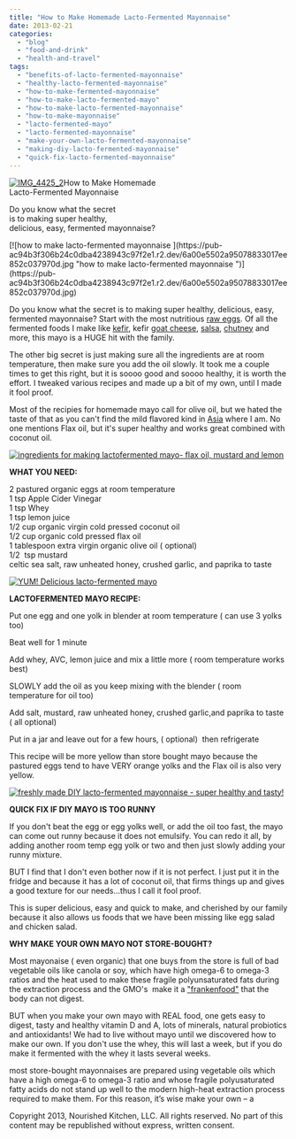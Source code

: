```yaml
---
title: "How to Make Homemade Lacto-Fermented Mayonnaise"
date: 2013-02-21
categories: 
  - "blog"
  - "food-and-drink"
  - "health-and-travel"
tags: 
  - "benefits-of-lacto-fermented-mayonnaise"
  - "healthy-lacto-fermented-mayonnaise"
  - "how-to-make-fermented-mayonnaise"
  - "how-to-make-lacto-fermented-mayo"
  - "how-to-make-lacto-fermented-mayonnaise"
  - "how-to-make-mayonnaise"
  - "lacto-fermented-mayo"
  - "lacto-fermented-mayonnaise"
  - "make-your-own-lacto-fermented-mayonnaise"
  - "making-diy-lacto-fermented-mayonnaise"
  - "quick-fix-lacto-fermented-mayonnaise"
---
```


[![IMG_4425_2](https://pub-ac94b3f306b24c0dba4238943c97f2e1.r2.dev/6a00e5502a95078833017c36af6bf8970b.jpg "IMG_4425_2")](https://pub-ac94b3f306b24c0dba4238943c97f2e1.r2.dev/6a00e5502a95078833017c36af6bf8970b.jpg)How to Make Homemade  
Lacto-Fermented Mayonnaise  
  
Do you know what the secret  
is to making super healthy,  
delicious, easy, fermented mayonnaise?

<!--more--> [![how to make lacto-fermented mayonnaise ](https://pub-ac94b3f306b24c0dba4238943c97f2e1.r2.dev/6a00e5502a95078833017ee852c037970d.jpg "how to make lacto-fermented mayonnaise ")](https://pub-ac94b3f306b24c0dba4238943c97f2e1.r2.dev/6a00e5502a95078833017ee852c037970d.jpg)  
  
Do you know what the secret is to making super healthy, delicious, easy, fermented mayonnaise? Start with the most nutritious [raw eggs](http://soultravelers3new.local/2013/01/raw-eggs-healthy-or-not.html "raw eggs"). Of all the fermented foods I make like [kefir](http://soultravelers3new.local/2012/07/-how-to-make-kefir-easy-goats-milk-or-coconut-milk.html "kefir how to make goatsmilk and coconut kefir"), kefir [goat cheese](http://soultravelers3new.local/2013/02/how-to-make-diy-goat-cheese-with-kefir.html "how to make goat cheese with kefir"), [salsa](http://soultravelers3new.local/2012/09/how-to-make-healthy-lacto-fermented-salsa.html "how to make fermented salsa"), [chutney](http://soultravelers3new.local/2012/08/how-to-make-healthy-lacto-fermented-mango-papaya-chutney.html "chutney fermented") and more, this mayo is a HUGE hit with the family.  
  
The other big secret is just making sure all the ingredients are at room temperature, then make sure you add the oil slowly. It took me a couple times to get this right, but it is soooo good and soooo healthy, it is worth the effort. I tweaked various recipes and made up a bit of my own, until I made it fool proof.  
  
Most of the recipies for homemade mayo call for olive oil, but we hated the taste of that as you can't find the mild flavored kind in [Asia](http://soultravelers3new.local/2012/08/where-to-buy-organic-food-in-penang.html "organic food in Penang and Asia") where I am. No one mentions Flax oil, but it's super healthy and works great combined with coconut oil.  
  
[![ingredients for making lactofermented mayo- flax oil, mustard and lemon](https://pub-ac94b3f306b24c0dba4238943c97f2e1.r2.dev/6a00e5502a95078833017c36f6c4e5970b.jpg "ingredients for making lactofermented mayo- flax oil, mustard and lemon")](https://pub-ac94b3f306b24c0dba4238943c97f2e1.r2.dev/6a00e5502a95078833017c36f6c4e5970b.jpg)  
  
  
**WHAT YOU NEED:**  
  
2 pastured organic eggs at room temperature  
1 tsp Apple Cider Vinegar  
1 tsp Whey  
1 tsp lemon juice  
1/2 cup organic virgin cold pressed coconut oil  
1/2 cup organic cold pressed flax oil  
1 tablespoon extra virgin organic olive oil ( optional)  
1/2  tsp mustard  
celtic sea salt, raw unheated honey, crushed garlic, and paprika to taste  
  
[![YUM! Delicious lacto-fermented mayo](https://pub-ac94b3f306b24c0dba4238943c97f2e1.r2.dev/6a00e5502a95078833017d412619cd970c.jpg "YUM! Delicious lacto-fermented mayo")](https://pub-ac94b3f306b24c0dba4238943c97f2e1.r2.dev/6a00e5502a95078833017d412619cd970c.jpg)  
  
  
**LACTOFERMENTED MAYO RECIPE:**  
  
Put one egg and one yolk in blender at room temperature ( can use 3 yolks too)  
  
Beat well for 1 minute  
  
Add whey, AVC, lemon juice and mix a little more ( room temperature works best)  
  
SLOWLY add the oil as you keep mixing with the blender ( room temperature for oil too)  
  
Add salt, mustard, raw unheated honey, crushed garlic,and paprika to taste ( all optional)  
  
Put in a jar and leave out for a few hours, ( optional)  then refrigerate  
  
This recipe will be more yellow than store bought mayo because the pastured eggs tend to have VERY orange yolks and the Flax oil is also very yellow.  
  
[![freshly made DIY lacto-fermented mayonnaise - super healthy and tasty!](https://pub-ac94b3f306b24c0dba4238943c97f2e1.r2.dev/6a00e5502a95078833017c36f6e2dc970b.jpg "freshly made DIY lacto-fermented mayonnaise - super healthy and tasty!")](https://pub-ac94b3f306b24c0dba4238943c97f2e1.r2.dev/6a00e5502a95078833017c36f6e2dc970b.jpg)  
  
  
**QUICK FIX IF DIY MAYO IS TOO RUNNY**  
  
If you don't beat the egg or egg yolks well, or add the oil too fast, the mayo can come out runny because it does not emulsify. You can redo it all, by adding another room temp egg yolk or two and then just slowly adding your runny mixture.  
  
BUT I find that I don't even bother now if it is not perfect. I just put it in the fridge and because it has a lot of coconut oil, that firms things up and gives a good texture for our needs...thus I call it fool proof.  
  
This is super delicious, easy and quick to make, and cherished by our family because it also allows us foods that we have been missing like egg salad and chicken salad.  
  
**WHY MAKE YOUR OWN MAYO NOT STORE-BOUGHT?**  
  
Most mayonaise ( even organic) that one buys from the store is full of bad vegetable oils like canola or soy, which have high omega-6 to omega-3 ratios and the heat used to make these fragile polyunsaturated fats during the extraction process and the GMO's  make it a ["frankenfood"](http://wellnessmama.com/2193/why-you-should-never-eat-vegetable-oil-or-margarine/ "why vegetable oils are so bad for you") that the body can not digest.  
  
BUT when you make your own mayo with REAL food, one gets easy to digest, tasty and healthy vitamin D and A, lots of minerals, natural probiotics and antioxidants! We had to live without mayo until we discovered how to make our own. If you don't use the whey, this will last a week, but if you do make it fermented with the whey it lasts several weeks.  
  
  

most store-bought mayonnaises are prepared using vegetable oils which have a high omega-6 to omega-3 ratio and whose fragile polyusaturated fatty acids do not stand up well to the modern high-heat extraction process required to make them. For this reason, it’s wise make your own – a  
  
Copyright 2013, Nourished Kitchen, LLC. All rights reserved. No part of this content may be republished without express, written consent.
